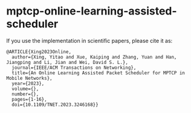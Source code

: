 # mptcp-online-learning-assisted-scheduler
If you use the implementation in scientific papers, please cite it as:

```
@ARTICLE{Xing2023Online,
  author={Xing, Yitao and Xue, Kaiping and Zhang, Yuan and Han, Jiangping and Li, Jian and Wei, David S. L.},
  journal={IEEE/ACM Transactions on Networking}, 
  title={An Online Learning Assisted Packet Scheduler for MPTCP in Mobile Networks}, 
  year={2023},
  volume={},
  number={},
  pages={1-16},
  doi={10.1109/TNET.2023.3246168}}
```

